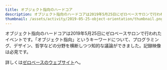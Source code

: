 ```yaml
---
title: オブジェクト指向のハードコア
description: オブジェクト指向のハードコアは2019年5月25日にゼロベースサロンで行われたイベントです。
thumbnail: /assets/activity/2019-05-25-object-orientation/thumbnail.png
---
```


オブジェクト指向のハードコアは2019年5月25日にゼロベースサロンで行われたイベントです。「オブジェクト指向」というキーワードについて、プログラミング、デザイン、哲学などの分野を横断しつつ知的な議論ができました。記録映像は必見です。

詳しくは[ゼロベースのウェブサイト](https://www.zerobase.jp/salon/2019/05/25/hardcore-oo.html)へ。
